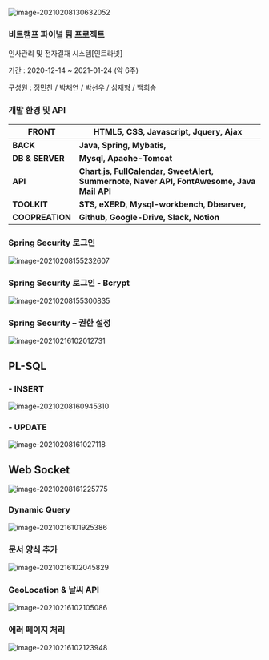 ![image-20210208130632052](C:\Users\82109\AppData\Roaming\Typora\typora-user-images\image-20210208130632052.png)

### 비트캠프 파이널 팀 프로젝트

인사관리 및 전자결재 시스템[인트라넷]

기간 : 2020-12-14 ~ 2021-01-24 (약 6주)

구성원 : 정민찬 / 박채연 / 박선우 / 심재형 / 백희승



### 개발 환경 및 API

| **FRONT**       | HTML5, CSS, Javascript, Jquery, Ajax                         |
| --------------- | ------------------------------------------------------------ |
| **BACK**        | **Java, Spring, Mybatis,**                                   |
| **DB & SERVER** | **Mysql, Apache-Tomcat**                                     |
| **API**         | **Chart.js, FullCalendar, SweetAlert, Summernote, Naver API, FontAwesome, Java Mail API** |
| **TOOLKIT**     | **STS, eXERD, Mysql-workbench, Dbearver,**                   |
| **COOPREATION** | **Github, Google-Drive, Slack, Notion**                      |



### Spring Security 로그인

![image-20210208155232607](C:\Users\82109\AppData\Roaming\Typora\typora-user-images\image-20210208155232607.png)





### **Spring Security** **로그인** **-** **Bcrypt**

![image-20210208155300835](C:\Users\82109\AppData\Roaming\Typora\typora-user-images\image-20210208155300835.png)





### **Spring Security –** **권한** **설정**

![image-20210216102012731](C:\Users\82109\AppData\Roaming\Typora\typora-user-images\image-20210216102012731.png)





## PL-SQL

### - INSERT

![image-20210208160945310](C:\Users\82109\AppData\Roaming\Typora\typora-user-images\image-20210208160945310.png)

### - UPDATE

![image-20210208161027118](C:\Users\82109\AppData\Roaming\Typora\typora-user-images\image-20210208161027118.png)



## Web Socket

![image-20210208161225775](C:\Users\82109\AppData\Roaming\Typora\typora-user-images\image-20210208161225775.png)



### **Dynamic Query**

![image-20210216101925386](C:\Users\82109\AppData\Roaming\Typora\typora-user-images\image-20210216101925386.png)



### **문서** **양식** **추가**

![image-20210216102045829](C:\Users\82109\AppData\Roaming\Typora\typora-user-images\image-20210216102045829.png)



### **GeoLocation** **&** **날씨** **API**

![image-20210216102105086](C:\Users\82109\AppData\Roaming\Typora\typora-user-images\image-20210216102105086.png)



### 에러 페이지 처리

![image-20210216102123948](C:\Users\82109\AppData\Roaming\Typora\typora-user-images\image-20210216102123948.png)